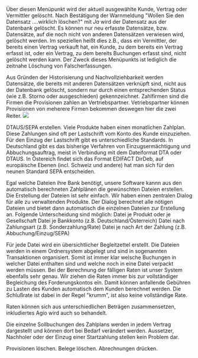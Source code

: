 Über diesen Menüpunkt wird der aktuell ausgewählte Kunde, Vertrag oder Vermittler gelöscht. Nach Bestätigung der Warnmeldung
"Wollen Sie den Datensatz ....wirklich löschen?" mit _Ja_ wird der Datensatz aus der Datenbank gelöscht. Es können nur neu
erfasste Datensätze, bzw. Datensätze, auf die noch nicht von anderen Datensätzen verwiesen wird, gelöscht werden. Im speziellen
heißt dies z.B., dass ein Vermittler, der bereits einen Vertrag verkauft hat, ein Kunde, zu dem bereits ein Vertrag erfasst ist, oder ein Vertrag, zu
dem bereits Buchungen erfasst sind, nicht gelöscht werden kann. Der Zweck dieses Menüpunkts ist lediglich die zeitnahe Löschung von
Falscherfassungen.

Aus Gründen der Historisierung und Nachvollziehbarkeit werden Datensätze, die bereits mit anderen Datensätzen verknüpft sind, nicht aus
der Datenbank gelöscht, sondern nur durch einen entsprechenden Status (wie z.B. Storno oder ausgeschieden) gekennzeichnet.
Zahlfirmen sind die Firmen die Provisionen zahlen an Vertriebspartner. 
Vetriebspartner können Provisionen von meherere Firmen bekommen deswegen hier die zwei Reiter.
![](http://xpecto.github.io/docs/img/img_1423816637524.png)

DTAUS/SEPA erstellen.
Viele Produkte haben einen monatlichen Zahlplan. Diese Zahlungen sind oft per Lastschrift vom Konto des Kunde einzuziehen. Für den Einzug der Lastschrift gibt es unterschiedliche Standards. 
In Deutschland gibt es das bisherige Verfahren von Einzugsermächtigung und Abbuchungsauftrag, meist in Verbindung mit dem Dateiformat DTA oder DTAUS. In Östereich findet sich das Format EDIFACT DirDeb, auf europäische Ebenen (incl. Schweiz und andere) hat man sich für den neunen Standard SEPA entscheiden.

Egal welche Dateien ihre Bank benötigt, unsere Software kannn aus den automatisch berechneten Zahlplänen die gewünschten Dateien erstellen. 
Die Erstellung der Dateien ist sehr einfach. Wir haben einen zentralen Dialog für alle zu verwaltenden Produkte. Der Dialog berechnet alle nötigen Dateien und bietet dann automatisch die einzelnen Dateien zur Erstellung an. Folgende Unterscheidung sind möglich:
Datei je Produkt oder je Gesellschaft
Datei je Bankkonto (z.B. Deutschland/Österreich)
Datei nach Zahlungsart (z.B. Sonderzahlung/Rate)
Datei je nach Art der Zahlung (z.B. Abbuchung/Einzug/SEPA)

Für jede Datei wird ein übersichtlicher Begleitzettel erstellt. Die Dateien werden in einem Ordnersystem abgelegt und sind in sogenannten Transaktionen organisiert. Somit ist immer klar welsche Buchungen in welcher Datei enthalten sind und welche noch in eine Datei verpackt werden müssen.
Bei der Berechnung der fälligen Raten ist unser System ebenfalls sehr genau. Wir ziehen die Raten immer bis zur vollständiger Begleichung des Forderungskontos ein. Damit können anfallende Gebühren zu Lasten des Kunden automatisch  dem Kunden berechnet werden. Die Schlußrate ist dabei in der Regel "krumm", ist also keine vollständige Rate.

Raten können sich aus unterschiedlichen Beträgen zusammensetzen, inkludiertes Agio wird auch so behandelt.

Die einzelne Sollbuchungen des Zahlplans werden in jedem Vertrag dargestellt und können dort bei Bedarf verändert werden. Aussetzer, Nachholer oder der Einzug einer Startzahlung stellen kein Problem dar.

Provisionen löschen.
Belege löschen.
Abrechnungen drücken.